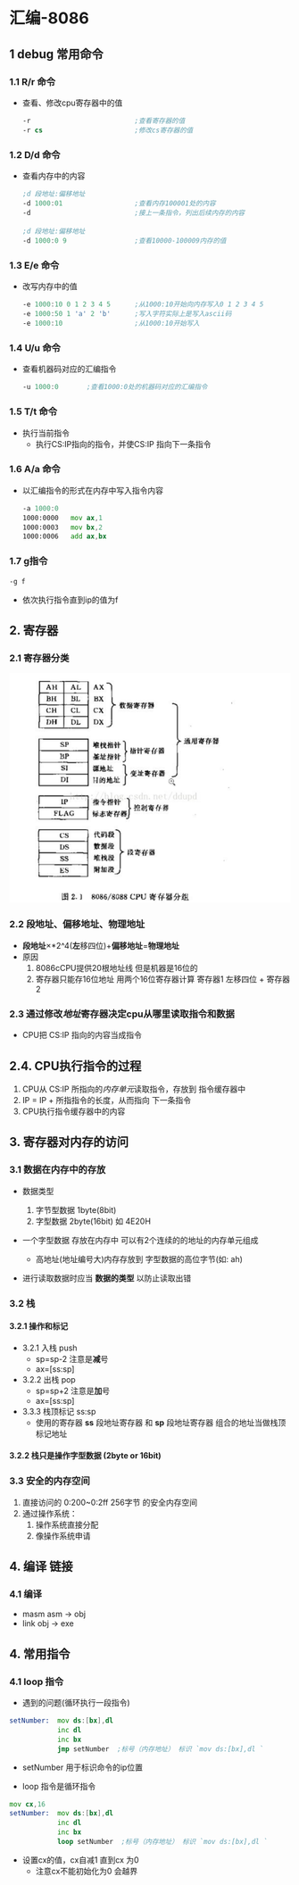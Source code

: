 # 汇编-8086

## 1 debug 常用命令
### 1.1 R/r 命令
* 查看、修改cpu寄存器中的值
	```asm
	-r							;查看寄存器的值
	-r cs						;修改cs寄存器的值
	```

### 1.2 D/d 命令
* 查看内存中的内容
	```asm
	;d 段地址:偏移地址
	-d 1000:01					;查看内存100001处的内容
	-d							;接上一条指令，列出后续内存的内容

	;d 段地址:偏移地址
	-d 1000:0 9					;查看10000-100009内存的值
	```

### 1.3 E/e 命令
* 改写内存中的值
	```asm
	-e 1000:10 0 1 2 3 4 5      ;从1000:10开始向内存写入0 1 2 3 4 5
	-e 1000:50 1 'a' 2 'b'      ;写入字符实际上是写入ascii码
	-e 1000:10                  ;从1000:10开始写入
	```

### 1.4 U/u 命令
* 查看机器码对应的汇编指令
	```asm
	-u 1000:0       ;查看1000:0处的机器码对应的汇编指令
	```

### 1.5 T/t 命令
* 执行当前指令
	* 执行CS:IP指向的指令，并使CS:IP 指向下一条指令

### 1.6 A/a 命令
* 以汇编指令的形式在内存中写入指令内容
	```asm
	-a 1000:0
	1000:0000   mov ax,1
	1000:0003   mov bx,2
	1000:0006   add ax,bx
	```

### 1.7 g指令
```asm
-g f
```
* 依次执行指令直到ip的值为f

## 2. 寄存器

### 2.1 寄存器分类

![寄存器分类](./pictures/1.png "寄存器分类")

### 2.2 段地址、偏移地址、物理地址
* **段地址**×*2^4(**左**移四位)+**偏移地址**=**物理地址**
* 原因
	1. 8086cCPU提供20根地址线  但是机器是16位的
	2. 寄存器只能存16位地址 用两个16位寄存器计算     寄存器1 左移四位  + 寄存器2



### 2.3 通过修改*地址*寄存器决定cpu从哪里读取指令和数据
* CPU把 CS:IP 指向的内容当成指令


## 2.4. CPU执行指令的过程
1. CPU从 CS:IP  所指向的*内存单元*读取指令，存放到 指令缓存器中
2. IP = IP + 所指指令的长度，从而指向 下一条指令
3. CPU执行指令缓存器中的内容




## 3. 寄存器对内存的访问

### 3.1 数据在内存中的存放
* 数据类型
	1. 字节型数据 1byte(8bit)
	2. 字型数据 2byte(16bit)    如 4E20H
* 一个字型数据 存放在内存中 可以有2个连续的的地址的内存单元组成
	* 高地址(地址编号大)内存存放到 字型数据的高位字节(如: ah)

* 进行读取数据时应当 **数据的类型**   以防止读取出错


### 3.2 栈

#### 3.2.1 操作和标记
* 3.2.1 入栈 push
	* sp=sp-2   注意是**减**号
	* ax=[ss:sp]
* 3.2.2 出栈 pop
	* sp=sp+2   注意是**加**号
	* ax=[ss:sp]
* 3.3.3 栈顶标记 ss:sp
	* 使用的寄存器 **ss** 段地址寄存器  和 **sp** 段地址寄存器  组合的地址当做栈顶标记地址

#### 3.2.2 栈只是操作字型数据 (2byte or 16bit)

### 3.3 安全的内存空间
1. 直接访问的 0:200~0:2ff  256字节 的安全内存空间
2. 通过操作系统：
	1. 操作系统直接分配
	2. 像操作系统申请


## 4. 编译 链接
###  4.1 编译
* masm asm -> obj
* link obj -> exe




## 4. 常用指令

### 4.1 loop 指令
* 遇到的问题(循环执行一段指令)
```asm
setNumber:  mov ds:[bx],dl
			inc dl
			inc bx
			jmp setNumber  ;标号（内存地址） 标识 `mov ds:[bx],dl `
```
* setNumber 用于标识命令的ip位置

* loop 指令是循环指令
```asm
mov cx,16
setNumber:  mov ds:[bx],dl
			inc dl
			inc bx
			loop setNumber  ;标号（内存地址） 标识 `mov ds:[bx],dl `
```
* 设置cx的值，cx自减1 直到cx 为0
	* 注意cx不能初始化为0 会越界
